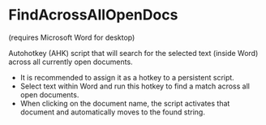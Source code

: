 # FindAcrossAllOpenDocs
(requires Microsoft Word for desktop)

Autohotkey (AHK) script that will search for the selected text (inside Word) across all currently open documents.

* It is recommended to assign it as a hotkey to a persistent script.
* Select text within Word and run this hotkey to find a match across all open documents.
* When clicking on the document name, the script activates that document and automatically moves to the found string.
